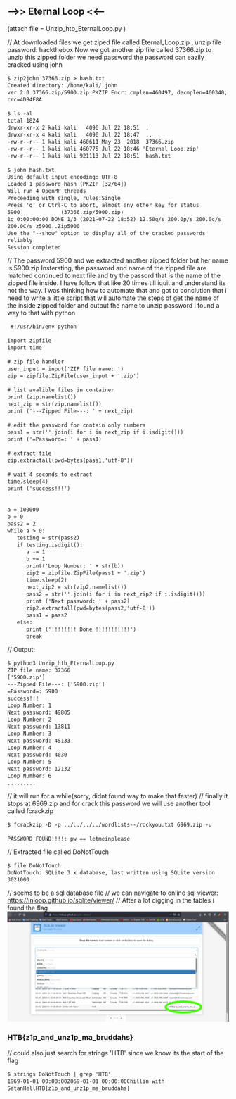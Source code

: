## -->> Eternal Loop <<--
(attach file = Unzip_htb_EternalLoop.py )

// At downloaded files we get ziped file called Eternal_Loop.zip , unzip file password: hackthebox
 Now we got another zip file called 37366.zip to unzip this zipped folder we need password
 the password can eazily cracked using john

    $ zip2john 37366.zip > hash.txt
    Created directory: /home/kali/.john
    ver 2.0 37366.zip/5900.zip PKZIP Encr: cmplen=460497, decmplen=460340, crc=4DB4F8A
    
    $ ls -al
    total 1824
    drwxr-xr-x 2 kali kali   4096 Jul 22 18:51  .
    drwxr-xr-x 4 kali kali   4096 Jul 22 18:47  ..
    -rw-r--r-- 1 kali kali 460611 May 23  2018  37366.zip
    -rw-r--r-- 1 kali kali 460775 Jul 22 18:46 'Eternal Loop.zip'
    -rw-r--r-- 1 kali kali 921113 Jul 22 18:51  hash.txt
    
    $ john hash.txt 
    Using default input encoding: UTF-8
    Loaded 1 password hash (PKZIP [32/64])
    Will run 4 OpenMP threads
    Proceeding with single, rules:Single
    Press 'q' or Ctrl-C to abort, almost any other key for status
    5900             (37366.zip/5900.zip)
    1g 0:00:00:00 DONE 1/3 (2021-07-22 18:52) 12.50g/s 200.0p/s 200.0c/s 200.0C/s z5900..Zip5900
    Use the "--show" option to display all of the cracked passwords reliably
    Session completed
    
// The password 5900 and we extracted another zipped folder but her name is 5900.zip
 Instersting, the password and name of the zipped file are matched
 continued to next file and try the passord that is the name of the zipped file inside.
 I have follow that like 20 times till iquit and understand its not the way.
 I was thinking how to automate that and got to conclution that i need to write a little script that
 will automate the steps of get the name of the inside zipped folder and output the name to unzip password
 i found a way to that with python
 
     #!/usr/bin/env python

    import zipfile
    import time

    # zip file handler
    user_input = input('ZIP file name: ')
    zip = zipfile.ZipFile(user_input + '.zip')

    # list avalible files in container
    print (zip.namelist())
    next_zip = str(zip.namelist())
    print ('---Zipped File---: ' + next_zip)

    # edit the password for contain only numbers
    pass1 = str(''.join(i for i in next_zip if i.isdigit()))
    print ('=Password=: ' + pass1)

    # extract file
    zip.extractall(pwd=bytes(pass1,'utf-8'))

    # wait 4 seconds to extract
    time.sleep(4)
    print ('success!!!')


    a = 100000
    b = 0
    pass2 = 2
    while a > 0:
       testing = str(pass2)
       if testing.isdigit():
          a -= 1
          b += 1
          print('Loop Number: ' + str(b))
          zip2 = zipfile.ZipFile(pass1 + '.zip')
          time.sleep(2)
          next_zip2 = str(zip2.namelist())
          pass2 = str(''.join(i for i in next_zip2 if i.isdigit()))
          print ('Next password: ' + pass2)
          zip2.extractall(pwd=bytes(pass2,'utf-8'))
          pass1 = pass2
       else:
          print ('!!!!!!!! Done !!!!!!!!!!!')
          break


// Output:

    $ python3 Unzip_htb_EternalLoop.py
    ZIP file name: 37366
    ['5900.zip']
    ---Zipped File---: ['5900.zip']
    =Password=: 5900
    success!!!
    Loop Number: 1
    Next password: 49805
    Loop Number: 2
    Next password: 13811
    Loop Number: 3
    Next password: 45133
    Loop Number: 4
    Next password: 4030
    Loop Number: 5
    Next password: 12132
    Loop Number: 6
    .........
    
 // it will run for a while(sorry, didnt found way to make that faster)
 // finally it stops at 6969.zip and for crack this password we will use another tool called fcrackzip
 
    $ fcrackzip -D -p ../../../../wordlists--/rockyou.txt 6969.zip -u

    PASSWORD FOUND!!!!: pw == letmeinplease

// Extracted file called DoNotTouch

    $ file DoNotTouch 
    DoNotTouch: SQLite 3.x database, last written using SQLite version 3021000
// seems to be a sql database file
// we can navigate to online sql viewer: https://inloop.github.io/sqlite/viewer/
// After a lot digging in the tables i found the flag
![Image 1](https://github.com/W0lfySec/HTB-Writeups/blob/main/Images/Eternal_loop/1.png)


### HTB{z1p_and_unz1p_ma_bruddahs}

// could also just search for strings 'HTB' since we know its the start of the flag

    $ strings DoNotTouch | grep 'HTB'
    1969-01-01 00:00:002069-01-01 00:00:00Chillin with SatanHellHTB{z1p_and_unz1p_ma_bruddahs}

